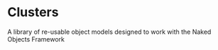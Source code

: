 Clusters
========

A library of re-usable object models designed to work with the Naked Objects Framework
